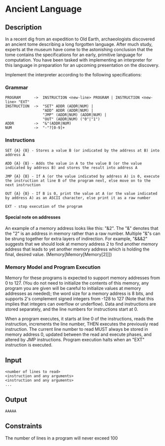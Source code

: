# Ancient Language
## Description
In a recent dig from an expedition to Old Earth, archaeologists discovered an ancient tome describing a long forgotten language. After much study, experts at the museum have come to the astonishing conclusion that the tome contains the specifications for an early, primitive language for computation. You have been tasked with implementing an interpreter for this language in preparation for an upcoming presentation on the discovery.

Implement the interpreter according to the following specifications:

### Grammar
```
PROGRAM      ->  INSTRUCTION <new-line> PROGRAM | INSTRUCTION <new-line> "EXT"
INSTRUCTION  ->  "SET" ADDR (ADDR|NUM) | 
                 "ADD" ADDR (ADDR|NUM) | 
                 "JMP" (ADDR|NUM) (ADDR|NUM) | 
                 "OUT" (ADDR|NUM) ("0"|"1")
ADDR         ->  "&"(ADDR|NUM)
NUM          ->  "-"?[0-9]+
```

### Instructions
```
SET {A} {B} - Stores a value B (or indicated by the address at B) into address A

ADD {A} {B} - Adds the value in A to the value B (or the value indicated by address B) and stores the result into address A

JMP {A} {B} - If A (or the value indicated by address A) is 0, execute the instruction at line B of the program next, else move on to the next instruction

OUT {A} {B} - If B is 0, print the value at A (or the value indicated by address A) as an ASCII character, else print it as a raw number

EXT - stop execution of the program
```

#### Special note on addresses
An example of a memory address looks like this: "&2". The "&" denotes that the "2" is an address in memory rather than a raw number. Multiple "&"s can be strung together for extra layers of indirection. For example, "&&&2" suggests that we should look at memory address 2 to find another memory address that leads to yet another memory address which is holding the final, desired value. (Memory[Memory[Memory[2]]])

### Memory Model and Program Execution
Memory for these programs is expected to support memory addresses from 0 to 127. (You do not need to initialize the contents of this memory, any program you are given will be careful to initialize values at memory addresses as needed); the word size for a memory address is 8 bits, and supports 2's complement signed integers from -128 to 127 (Note that this implies that integers can overflow or underflow). Data and instructions are stored separately, and the line numbers for instructions start at 0.

When a program executes, it starts at line 0 of the instructions, reads the instruction, increments the line number, THEN executes the previously read instruction. The current line number to read MUST always be stored in memory address 0, updated between the read and execute phases, and altered by JMP instructions. Program execution halts when an "EXT" instruction is executed.

## Input
```
<number of lines to read>
<instruction and any arguments>
<instruction and any arguments>
...
```
## Output
```
AAAAA
```

## Constraints
The number of lines in a program will never exceed 100
